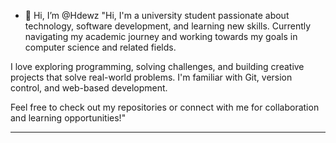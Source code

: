 - 👋 Hi, I’m @Hdewz
"Hi, I'm a university student passionate about technology, software development, and learning new skills. Currently navigating my academic journey and working towards my goals in computer science and related fields.

I love exploring programming, solving challenges, and building creative projects that solve real-world problems. I'm familiar with Git, version control, and web-based development.

Feel free to check out my repositories or connect with me for collaboration and learning opportunities!"


---





